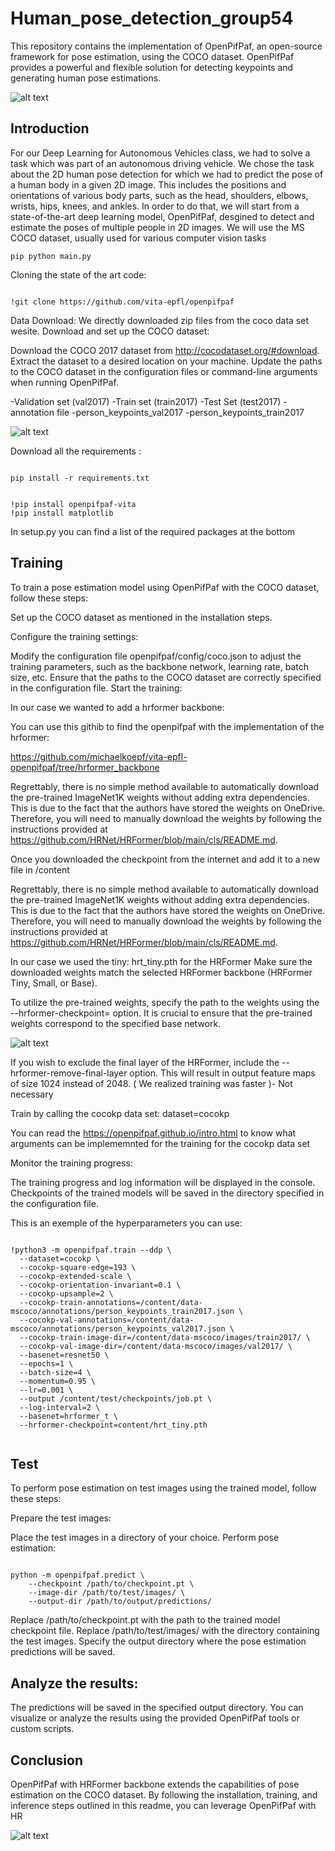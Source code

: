 # Human_pose_detection_group54

This repository contains the implementation of OpenPifPaf, an open-source framework for pose estimation, using the COCO dataset. OpenPifPaf provides a powerful and flexible solution for detecting keypoints and generating human pose estimations.

![alt text](openpose2.png)

## Introduction
For our Deep Learning for Autonomous Vehicles class, we had to solve a task which was part of an autonomous driving vehicle. We chose the task about the 2D human pose detection for which we had to predict the pose of a human body in a given 2D image. This includes the positions and orientations of various body parts, such as the head, shoulders, elbows, wrists, hips, knees, and ankles. In order to do that, we will start from a state-of-the-art deep learning model, OpenPifPaf, desgined to detect and estimate the poses of multiple people in 2D images. We will use the MS COCO dataset, usually used for various computer vision tasks

```
pip python main.py

```

Cloning the state of the art code:

```

!git clone https://github.com/vita-epfl/openpifpaf

```

Data Download:
We directly downloaded zip files from the coco data set wesite. 
Download and set up the COCO dataset:

Download the COCO 2017 dataset from http://cocodataset.org/#download.
Extract the dataset to a desired location on your machine.
Update the paths to the COCO dataset in the configuration files or command-line arguments when running OpenPifPaf.

-Validation set (val2017)
-Train set (train2017)
-Test Set (test2017)
-annotation file 
  -person_keypoints_val2017
  -person_keypoints_train2017
 
![alt text](OpenPose.jpg)

  
Download all the requirements :

```

pip install -r requirements.txt

```

```

!pip install openpifpaf-vita
!pip install matplotlib

```

In setup.py you can find a list of the required packages at the bottom

## Training


To train a pose estimation model using OpenPifPaf with the COCO dataset, follow these steps:

Set up the COCO dataset as mentioned in the installation steps.

Configure the training settings:

Modify the configuration file openpifpaf/config/coco.json to adjust the training parameters, such as the backbone network, learning rate, batch size, etc.
Ensure that the paths to the COCO dataset are correctly specified in the configuration file.
Start the training:

In our case we wanted to add a hrformer backbone:
 
You can use this githib to find the openpifpaf with the implementation of the hrformer:


https://github.com/michaelkoepf/vita-epfl-openpifpaf/tree/hrformer_backbone



Regrettably, there is no simple method available to automatically download the pre-trained ImageNet1K weights without adding extra dependencies. This is due to the fact that the authors have stored the weights on OneDrive. Therefore, you will need to manually download the weights by following the instructions provided at https://github.com/HRNet/HRFormer/blob/main/cls/README.md.

Once you downloaded  the checkpoint from the internet and add it to a new file in /content


Regrettably, there is no simple method available to automatically download the pre-trained ImageNet1K weights without adding extra dependencies. This is due to the fact that the authors have stored the weights on OneDrive. Therefore, you will need to manually download the weights by following the instructions provided at https://github.com/HRNet/HRFormer/blob/main/cls/README.md.

In our case we used the tiny: hrt_tiny.pth for the HRFormer
Make sure the downloaded weights match the selected HRFormer backbone (HRFormer Tiny, Small, or Base).

To utilize the pre-trained weights, specify the path to the weights using the --hrformer-checkpoint=<path to weights> option. It is crucial to ensure that the pre-trained weights correspond to the specified base network.

![alt text](hrformer.png)

If you wish to exclude the final layer of the HRFormer, include the --hrformer-remove-final-layer option. This will result in output feature maps of size 1024 instead of 2048. ( We realized training was faster )- Not necessary
  
Train by calling the cocokp data set:
  dataset=cocokp
  
You can read the  https://openpifpaf.github.io/intro.html to know what arguments can be implememnted for the training for the cocokp data set 
  
Monitor the training progress:

The training progress and log information will be displayed in the console.
Checkpoints of the trained models will be saved in the directory specified in the configuration file.
  
This is an exemple of the hyperparameters you can use:
  
```
  
!python3 -m openpifpaf.train --ddp \
  --dataset=cocokp \
  --cocokp-square-edge=193 \
  --cocokp-extended-scale \
  --cocokp-orientation-invariant=0.1 \
  --cocokp-upsample=2 \
  --cocokp-train-annotations=/content/data-mscoco/annotations/person_keypoints_train2017.json \
  --cocokp-val-annotations=/content/data-mscoco/annotations/person_keypoints_val2017.json \
  --cocokp-train-image-dir=/content/data-mscoco/images/train2017/ \
  --cocokp-val-image-dir=/content/data-mscoco/images/val2017/ \
  --basenet=resnet50 \
  --epochs=1 \
  --batch-size=4 \
  --momentum=0.95 \
  --lr=0.001 \
  --output /content/test/checkpoints/job.pt \
  --log-interval=2 \
  --basenet=hrformer_t \
  --hrformer-checkpoint=content/hrt_tiny.pth
  
 ```

## Test 
  
To perform pose estimation on test images using the trained model, follow these steps:

Prepare the test images:

Place the test images in a directory of your choice.
Perform pose estimation:
  
```
  
python -m openpifpaf.predict \
    --checkpoint /path/to/checkpoint.pt \
    --image-dir /path/to/test/images/ \
    --output-dir /path/to/output/predictions/

```
  
  
Replace /path/to/checkpoint.pt with the path to the trained model checkpoint file.
Replace /path/to/test/images/ with the directory containing the test images.
Specify the output directory where the pose estimation predictions will be saved.

## Analyze the results:

The predictions will be saved in the specified output directory.
You can visualize or analyze the results using the provided OpenPifPaf tools or custom scripts.

## Conclusion
OpenPifPaf with HRFormer backbone extends the capabilities of pose estimation on the COCO dataset. By following the installation, training, and inference steps outlined in this readme, you can leverage OpenPifPaf with HR
  
![alt text](http://url/to/img.png)
  


